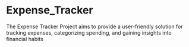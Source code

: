 # Expense_Tracker
The Expense Tracker Project aims to provide a user-friendly solution for tracking expenses, categorizing spending, and gaining insights into financial habits
